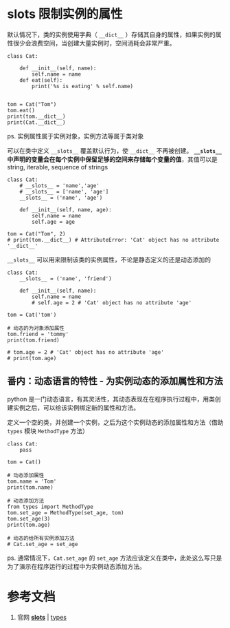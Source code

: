 # __slots__ 限制实例的属性
默认情况下，类的实例使用字典（ `__dict__` ）存储其自身的属性，如果实例的属性很少会浪费空间，当创建大量实例时，空间消耗会非常严重。
```
class Cat:

    def __init__(self, name):
        self.name = name
    def eat(self):
        print('%s is eating' % self.name)


tom = Cat("Tom")
tom.eat()
print(tom.__dict__)
print(Cat.__dict__)
```
ps. 实例属性属于实例对象，实例方法等属于类对象

可以在类中定义 `__slots__` 覆盖默认行为，使 `__dict__` 不再被创建。 **`__slots__` 中声明的变量会在每个实例中保留足够的空间来存储每个变量的值**，其值可以是 string, iterable, sequence of strings
```
class Cat:
    # __slots__ = 'name','age'
    # __slots__ = ['name', 'age']
    __slots__ = ('name', 'age')
    
    def __init__(self, name, age):
        self.name = name
        self.age = age

tom = Cat("Tom", 2)
# print(tom.__dict__) # AttributeError: 'Cat' object has no attribute '__dict__'
```

`__slots__` 可以用来限制该类的实例属性，不论是静态定义的还是动态添加的
```
class Cat:
    __slots__ = ('name', 'friend')

    def __init__(self, name):
        self.name = name
        # self.age = 2 # 'Cat' object has no attribute 'age'

tom = Cat('tom')

# 动态的为对象添加属性
tom.friend = 'tommy'
print(tom.friend)

# tom.age = 2 # 'Cat' object has no attribute 'age'
# print(tom.age)
```

## 番内：动态语言的特性 - 为实例动态的添加属性和方法
python 是一门动态语言，有其灵活性，其动态表现在在程序执行过程中，用类创建实例之后，可以给该实例绑定新的属性和方法。

定义一个空的类，并创建一个实例，之后为这个实例动态的添加属性和方法（借助 `types` 模块 `MethodType` 方法）
```
class Cat:
	pass

tom = Cat()

# 动态添加属性
tom.name = 'Tom'
print(tom.name)

# 动态添加方法
from types import MethodType
tom.set_age = MethodType(set_age, tom)
tom.set_age(3)
print(tom.age)

# 动态的给所有实例添加方法
# Cat.set_age = set_age
```
ps. 通常情况下，`Cat.set_age` 的 `set_age` 方法应该定义在类中，此处这么写只是为了演示在程序运行的过程中为实例动态添加方法。

# 参考文档
1. 官网 [__slots__](https://docs.python.org/3.5/reference/datamodel.html?highlight=__slots__#object.__slots__) | [types](https://docs.python.org/3.5/library/types.html)